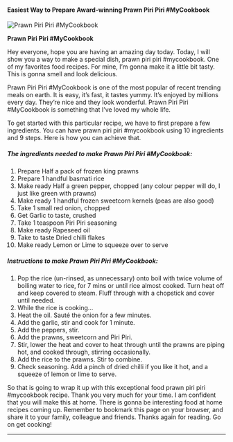             

#### Easiest Way to Prepare Award-winning Prawn Piri Piri #MyCookbook

![Prawn Piri Piri #MyCookbook](https://img-global.cpcdn.com/recipes/7096cd0b1dc00aab/751x532cq70/prawn-piri-piri-mycookbook-recipe-main-photo.jpg)

**Prawn Piri Piri #MyCookbook**

Hey everyone, hope you are having an amazing day today. Today, I will show you a way to make a special dish, prawn piri piri #mycookbook. One of my favorites food recipes. For mine, I’m gonna make it a little bit tasty. This is gonna smell and look delicious.

Prawn Piri Piri #MyCookbook is one of the most popular of recent trending meals on earth. It is easy, it’s fast, it tastes yummy. It’s enjoyed by millions every day. They’re nice and they look wonderful. Prawn Piri Piri #MyCookbook is something that I’ve loved my whole life.

To get started with this particular recipe, we have to first prepare a few ingredients. You can have prawn piri piri #mycookbook using 10 ingredients and 9 steps. Here is how you can achieve that.

##### The ingredients needed to make Prawn Piri Piri #MyCookbook:

1.  Prepare Half a pack of frozen king prawns
2.  Prepare 1 handful basmati rice
3.  Make ready Half a green pepper, chopped (any colour pepper will do, I just like green with prawns)
4.  Make ready 1 handful frozen sweetcorn kernels (peas are also good)
5.  Take 1 small red onion, chopped
6.  Get Garlic to taste, crushed
7.  Take 1 teaspoon Piri Piri seasoning
8.  Make ready Rapeseed oil
9.  Take to taste Dried chilli flakes
10.  Make ready Lemon or Lime to squeeze over to serve

##### Instructions to make Prawn Piri Piri #MyCookbook:

1.  Pop the rice (un-rinsed, as unnecessary) onto boil with twice volume of boiling water to rice, for 7 mins or until rice almost cooked. Turn heat off and keep covered to steam. Fluff through with a chopstick and cover until needed.
2.  While the rice is cooking…
3.  Heat the oil. Sauté the onion for a few minutes.
4.  Add the garlic, stir and cook for 1 minute.
5.  Add the peppers, stir.
6.  Add the prawns, sweetcorn and Piri Piri.
7.  Stir, lower the heat and cover to heat through until the prawns are piping hot, and cooked through, stirring occasionally.
8.  Add the rice to the prawns. Stir to combine.
9.  Check seasoning. Add a pinch of dried chilli if you like it hot, and a squeeze of lemon or lime to serve.

So that is going to wrap it up with this exceptional food prawn piri piri #mycookbook recipe. Thank you very much for your time. I am confident that you will make this at home. There is gonna be interesting food at home recipes coming up. Remember to bookmark this page on your browser, and share it to your family, colleague and friends. Thanks again for reading. Go on get cooking!

* * *